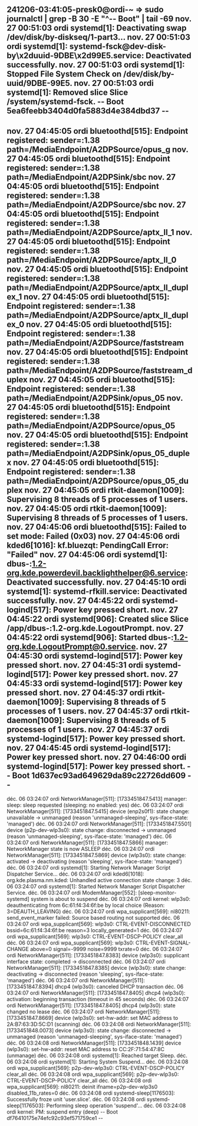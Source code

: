 
241206-03:41:05-presk0@ordi-~
=> sudo journalctl | grep -B 30 -E "^-- Boot" | tail -69
nov. 27 00:51:03 ordi systemd[1]: Deactivating swap /dev/disk/by-diskseq/1-part3...
nov. 27 00:51:03 ordi systemd[1]: systemd-fsck@dev-disk-by\x2duuid-9DBE\x2d99E5.service: Deactivated successfully.
nov. 27 00:51:03 ordi systemd[1]: Stopped File System Check on /dev/disk/by-uuid/9DBE-99E5.
nov. 27 00:51:03 ordi systemd[1]: Removed slice Slice /system/systemd-fsck.
-- Boot 5ea6feebb3404d0fa5883d4e384dbd37 --
--
nov. 27 04:45:05 ordi bluetoothd[515]: Endpoint registered: sender=:1.38 path=/MediaEndpoint/A2DPSource/opus_g
nov. 27 04:45:05 ordi bluetoothd[515]: Endpoint registered: sender=:1.38 path=/MediaEndpoint/A2DPSink/sbc
nov. 27 04:45:05 ordi bluetoothd[515]: Endpoint registered: sender=:1.38 path=/MediaEndpoint/A2DPSource/sbc
nov. 27 04:45:05 ordi bluetoothd[515]: Endpoint registered: sender=:1.38 path=/MediaEndpoint/A2DPSource/aptx_ll_1
nov. 27 04:45:05 ordi bluetoothd[515]: Endpoint registered: sender=:1.38 path=/MediaEndpoint/A2DPSource/aptx_ll_0
nov. 27 04:45:05 ordi bluetoothd[515]: Endpoint registered: sender=:1.38 path=/MediaEndpoint/A2DPSource/aptx_ll_duplex_1
nov. 27 04:45:05 ordi bluetoothd[515]: Endpoint registered: sender=:1.38 path=/MediaEndpoint/A2DPSource/aptx_ll_duplex_0
nov. 27 04:45:05 ordi bluetoothd[515]: Endpoint registered: sender=:1.38 path=/MediaEndpoint/A2DPSource/faststream
nov. 27 04:45:05 ordi bluetoothd[515]: Endpoint registered: sender=:1.38 path=/MediaEndpoint/A2DPSource/faststream_duplex
nov. 27 04:45:05 ordi bluetoothd[515]: Endpoint registered: sender=:1.38 path=/MediaEndpoint/A2DPSink/opus_05
nov. 27 04:45:05 ordi bluetoothd[515]: Endpoint registered: sender=:1.38 path=/MediaEndpoint/A2DPSource/opus_05
nov. 27 04:45:05 ordi bluetoothd[515]: Endpoint registered: sender=:1.38 path=/MediaEndpoint/A2DPSink/opus_05_duplex
nov. 27 04:45:05 ordi bluetoothd[515]: Endpoint registered: sender=:1.38 path=/MediaEndpoint/A2DPSource/opus_05_duplex
nov. 27 04:45:05 ordi rtkit-daemon[1009]: Supervising 8 threads of 5 processes of 1 users.
nov. 27 04:45:05 ordi rtkit-daemon[1009]: Supervising 8 threads of 5 processes of 1 users.
nov. 27 04:45:06 ordi bluetoothd[515]: Failed to set mode: Failed (0x03)
nov. 27 04:45:06 ordi kded6[1016]: kf.bluezqt: PendingCall Error: "Failed"
nov. 27 04:45:06 ordi systemd[1]: dbus-:1.2-org.kde.powerdevil.backlighthelper@6.service: Deactivated successfully.
nov. 27 04:45:10 ordi systemd[1]: systemd-rfkill.service: Deactivated successfully.
nov. 27 04:45:22 ordi systemd-logind[517]: Power key pressed short.
nov. 27 04:45:22 ordi systemd[906]: Created slice Slice /app/dbus-:1.2-org.kde.LogoutPrompt.
nov. 27 04:45:22 ordi systemd[906]: Started dbus-:1.2-org.kde.LogoutPrompt@0.service.
nov. 27 04:45:30 ordi systemd-logind[517]: Power key pressed short.
nov. 27 04:45:31 ordi systemd-logind[517]: Power key pressed short.
nov. 27 04:45:33 ordi systemd-logind[517]: Power key pressed short.
nov. 27 04:45:37 ordi rtkit-daemon[1009]: Supervising 8 threads of 5 processes of 1 users.
nov. 27 04:45:37 ordi rtkit-daemon[1009]: Supervising 8 threads of 5 processes of 1 users.
nov. 27 04:45:37 ordi systemd-logind[517]: Power key pressed short.
nov. 27 04:45:45 ordi systemd-logind[517]: Power key pressed short.
nov. 27 04:46:00 ordi systemd-logind[517]: Power key pressed short.
-- Boot 1d637ec93ad649629da89c22726dd609 --
--
déc. 06 03:24:07 ordi NetworkManager[511]: <info>  [1733451847.5413] manager: sleep: sleep requested (sleeping: no  enabled: yes)
déc. 06 03:24:07 ordi NetworkManager[511]: <info>  [1733451847.5415] device (enp2s0f1): state change: unavailable -> unmanaged (reason 'unmanaged-sleeping', sys-iface-state: 'managed')
déc. 06 03:24:07 ordi NetworkManager[511]: <info>  [1733451847.5501] device (p2p-dev-wlp3s0): state change: disconnected -> unmanaged (reason 'unmanaged-sleeping', sys-iface-state: 'managed')
déc. 06 03:24:07 ordi NetworkManager[511]: <info>  [1733451847.5866] manager: NetworkManager state is now ASLEEP
déc. 06 03:24:07 ordi NetworkManager[511]: <info>  [1733451847.5869] device (wlp3s0): state change: activated -> deactivating (reason 'sleeping', sys-iface-state: 'managed')
déc. 06 03:24:07 ordi systemd[1]: Starting Network Manager Script Dispatcher Service...
déc. 06 03:24:07 ordi kded6[1018]: org.kde.plasma.nm.kded: Unhandled active connection state change:  3
déc. 06 03:24:07 ordi systemd[1]: Started Network Manager Script Dispatcher Service.
déc. 06 03:24:07 ordi ModemManager[552]: <msg> [sleep-monitor-systemd] system is about to suspend
déc. 06 03:24:07 ordi kernel: wlp3s0: deauthenticating from 6c:61:f4:34:6f:be by local choice (Reason: 3=DEAUTH_LEAVING)
déc. 06 03:24:07 ordi wpa_supplicant[569]: nl80211: send_event_marker failed: Source based routing not supported
déc. 06 03:24:07 ordi wpa_supplicant[569]: wlp3s0: CTRL-EVENT-DISCONNECTED bssid=6c:61:f4:34:6f:be reason=3 locally_generated=1
déc. 06 03:24:07 ordi wpa_supplicant[569]: wlp3s0: CTRL-EVENT-DSCP-POLICY clear_all
déc. 06 03:24:07 ordi wpa_supplicant[569]: wlp3s0: CTRL-EVENT-SIGNAL-CHANGE above=0 signal=-9999 noise=9999 txrate=0
déc. 06 03:24:07 ordi NetworkManager[511]: <info>  [1733451847.8383] device (wlp3s0): supplicant interface state: completed -> disconnected
déc. 06 03:24:07 ordi NetworkManager[511]: <info>  [1733451847.8385] device (wlp3s0): state change: deactivating -> disconnected (reason 'sleeping', sys-iface-state: 'managed')
déc. 06 03:24:07 ordi NetworkManager[511]: <info>  [1733451847.8394] dhcp4 (wlp3s0): canceled DHCP transaction
déc. 06 03:24:07 ordi NetworkManager[511]: <info>  [1733451847.8405] dhcp4 (wlp3s0): activation: beginning transaction (timeout in 45 seconds)
déc. 06 03:24:07 ordi NetworkManager[511]: <info>  [1733451847.8405] dhcp4 (wlp3s0): state changed no lease
déc. 06 03:24:07 ordi NetworkManager[511]: <info>  [1733451847.8669] device (wlp3s0): set-hw-addr: set MAC address to 2A:B7:63:3D:5C:D1 (scanning)
déc. 06 03:24:08 ordi NetworkManager[511]: <info>  [1733451848.0073] device (wlp3s0): state change: disconnected -> unmanaged (reason 'unmanaged-sleeping', sys-iface-state: 'managed')
déc. 06 03:24:08 ordi NetworkManager[511]: <info>  [1733451848.1439] device (wlp3s0): set-hw-addr: reset MAC address to CC:2F:71:54:47:8C (unmanage)
déc. 06 03:24:08 ordi systemd[1]: Reached target Sleep.
déc. 06 03:24:08 ordi systemd[1]: Starting System Suspend...
déc. 06 03:24:08 ordi wpa_supplicant[569]: p2p-dev-wlp3s0: CTRL-EVENT-DSCP-POLICY clear_all
déc. 06 03:24:08 ordi wpa_supplicant[569]: p2p-dev-wlp3s0: CTRL-EVENT-DSCP-POLICY clear_all
déc. 06 03:24:08 ordi wpa_supplicant[569]: nl80211: deinit ifname=p2p-dev-wlp3s0 disabled_11b_rates=0
déc. 06 03:24:08 ordi systemd-sleep[1176503]: Successfully froze unit 'user.slice'.
déc. 06 03:24:08 ordi systemd-sleep[1176503]: Performing sleep operation 'suspend'...
déc. 06 03:24:08 ordi kernel: PM: suspend entry (deep)
-- Boot df76410175e74efc92c93ef571759ce1 --

